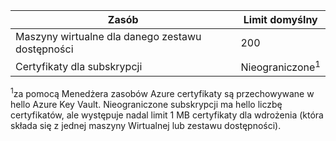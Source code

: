 | Zasób | Limit domyślny |
| --- | --- |
| Maszyny wirtualne dla danego zestawu dostępności | 200 |
| Certyfikaty dla subskrypcji |Nieograniczone<sup>1</sup> |

<sup>1</sup>za pomocą Menedżera zasobów Azure certyfikaty są przechowywane w hello Azure Key Vault. Nieograniczone subskrypcji ma hello liczbę certyfikatów, ale występuje nadal limit 1 MB certyfikaty dla wdrożenia (która składa się z jednej maszyny Wirtualnej lub zestawu dostępności).

